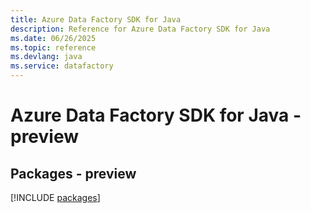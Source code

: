 ```yaml
---
title: Azure Data Factory SDK for Java
description: Reference for Azure Data Factory SDK for Java
ms.date: 06/26/2025
ms.topic: reference
ms.devlang: java
ms.service: datafactory
---
```

# Azure Data Factory SDK for Java - preview
## Packages - preview
[!INCLUDE [packages](data-factory-index.md)]